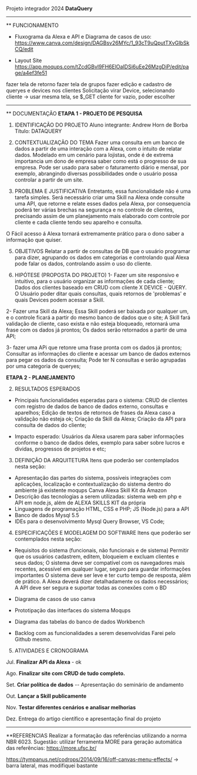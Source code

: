 Projeto integrador 2024
**DataQuery**

----------------------------------
** FUNCIONAMENTO
- Fluxograma da Alexa e API e Diagrama de casos de uso:
https://www.canva.com/design/DAGBsv26MYc/1_93cT9uQputTXvGIbSkCQ/edit

- Layout Site
https://app.moqups.com/tZcdGBvl9FH6ElOaIDSi6uEe26MzgDiP/edit/page/a4ef3fe51

fazer tela de retorno
fazer tela de grupos
fazer edição e cadastro de queryes e devices nos clientes
Solicitação virar Device, selecionando cliente -> usar mesma tela, se $_GET cliente for vazio, poder escolher

----------------------------------
** DOCUMENTAÇÃO 
**ETAPA 1 - PROJETO DE PESQUISA**

1. IDENTIFICAÇÃO DO PROJETO
Aluno integrante: Andrew Horn de Borba
Título: DATAQUERY

2. CONTEXTUALIZAÇÃO DO TEMA
Fazer uma consulta em um banco de dados a partir de uma interação com a Alexa, com o intuito de relatar dados. Modelado em um cenário para lojistas, onde é de extrema importancia um dono de empresa saber como está o progresso de sua empresa. Pode ser usado para saber o faturamento diário e mensal, por exemplo, abrangindo diversas possibilidades onde o usuário possa controlar a partir de um site.

3. PROBLEMA E JUSTIFICATIVA
Entretanto, essa funcionalidade não é uma tarefa simples. Será necessário criar uma Skill na Alexa onde consulte uma API, que retorne e relate esses dados pela Alexa, por consequencia poderá ter várias brechas na segurança e no controle de clientes, precisando assim de um planejamento mais elaborado com controle por cliente e cada cliente tendo seu aparelho e consulta.

O Fácil acesso á Alexa tornará extremamente prático para o dono saber a informação que quiser.

5. OBJETIVOS
Relatar a partir de consultas de DB que o usuário programar para dizer, agrupando os dados em categorias e controlando qual Alexa pode falar os dados, controlando assim o uso do cliente.

6. HIPÓTESE (PROPOSTA DO PROJETO)
1- Fazer um site responsivo e intuitivo, para o usuário organizar as informações de cada cliente;
Dados dos clientes baseado em CRUD com cliente X DEVICE - QUERY.
O Usuário poder ditar quais consultas, quais retornos de 'problemas' e quais Devices podem acessar a Skill.

2- Fazer uma Skill da Alexa;
Essa Skill poderá ser baixada por qualquer um, e o controle ficará a partir do mesmo banco de dados que o site;
A Skill fará validação de cliente, caso exista e não esteja bloqueado, retornará uma frase com os dados já prontos;
Os dados serão retornados a partir de uma API;

3- fazer uma APi que retonre uma frase pronta com os dados já prontos;
Consultar as informações do cliente e acessar um banco de dados externos para pegar os dados da consulta;
Pode ter N consultas e serão agrupadas por uma categoria de queryes;

**ETAPA 2 - PLANEJAMENTO**

2. RESULTADOS ESPERADOS
- Principais funcionalidades esperadas para o sistema:
CRUD de clientes com registro de dados de banco de dados externo, consultas e aparelhos;
Edição de textos de retornos de frases da Alexa caso a validação não esteja ok;
Criação da Skill da Alexa;
Criação da API para consulta de dados do cliente;

- Impacto esperado:
Usuários da Alexa usarem para saber informações conforme o banco de dados deles, exemplo para saber sobre lucros e dividas, progressos de projetos e etc;

3. DEFINIÇÃO DA ARQUITETURA
Itens que poderão ser contemplados nesta seção:
- Apresentação das partes do sistema, possíveis integrações com aplicações, localização e contextualização do sistema dentro do ambiente já existente
    moqups
    Canva
    Alexa Skill Kit da Amazon
- Descrição das tecnologias a serem utilizadas:
    sistema web em php e API em node.js, além de ALEXA SKILLS KIT da própria
- Linguagens de programação
    HTML, CSS e PHP; JS (Node.js) para a API
- Banco de dados
    Mysql 5.5
- IDEs para o desenvolvimento
    Mysql Query Browser, VS Code;

4. ESPECIFICAÇÕES E MODELAGEM DO SOFTWARE
Itens que poderão ser contemplados nesta seção:
- Requisitos do sistema (funcionais, não funcionais e de sistema)
    Permitir que os usuários cadastrem, editem, bloqueiem e excluam clientes e seus dados;
    O sistema deve ser compatível com os navegadores mais recentes, acessível em qualquer lugar, seguro para guardar informações importantes
    O sistema deve ser leve e ter curto tempo de resposta, além de prático.
    A Alexa deverá dizer detalhadamente os dados necessários;
    A API deve ser segura e suportar todas as conexões com o BD

- Diagrama de casos de uso
    canva

- Prototipação das interfaces do sistema
    Moqups
     
- Diagrama das tabelas do banco de dados
    Workbench

- Backlog com as funcionalidades a serem desenvolvidas
    Farei pelo Github mesmo.
  
5. ATIVIDADES E CRONOGRAMA

Jul. **Finalizar API da Alexa** - ok

Ago. **Finalizar site com CRUD de tudo completo.**

Set. **Criar política de dados**  -- Apresentação do seminário de andamento

Out. **Lançar a Skill publicamente**

Nov. **Testar diferentes cenários e analisar melhorias**

Dez. Entrega do artigo científico e apresentação final do projeto

----------------------------------
**REFERENCIAS
Realizar a formatação das referências utilizando a norma NBR 6023. 
Sugestão: utilizar ferramenta MORE para geração automática das referências: https://more.ufsc.br/

https://tympanus.net/codrops/2014/09/16/off-canvas-menu-effects/ -> barra lateral, mas modifiquei bastante

